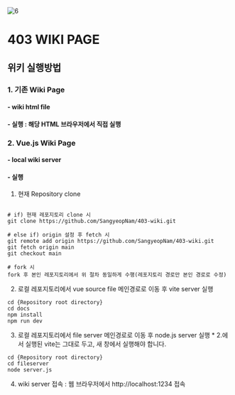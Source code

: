 ![6](https://github.com/SangyeopNam/403-wiki/assets/119817396/50765550-5910-4cad-8c5f-61870b008ea3)

# 403 WIKI PAGE

## 위키 실행방법

### 1. 기존 Wiki Page
#### - wiki html file
#### - 실행 : 해당 HTML 브라우저에서 직접 실행

### 2. Vue.js Wiki Page
#### - local wiki server
#### - 실행
1. 현재 Repository clone
``` git

# if) 현재 레포지토리 clone 시
git clone https://github.com/SangyeopNam/403-wiki.git

# else if) origin 설정 후 fetch 시
git remote add origin https://github.com/SangyeopNam/403-wiki.git
git fetch origin main
git checkout main

# fork 시
fork 후 본인 레포지토리에서 위 절차 동일하게 수행(레포지토리 경로만 본인 경로로 수정)
```
2. 로컬 레포지토리에서 vue source file 메인경로로 이동 후 vite server 실행
```
cd {Repository root directory}
cd docs
npm install
npm run dev
```
3. 로컬 레포지토리에서 file server 메인경로로 이동 후 node.js server 실행  * 2.에서 실행된 vite는 그대로 두고, 새 창에서 실행해야 합니다.
```
cd {Repository root directory}
cd fileserver
node server.js
```
4. wiki server 접속 : 웹 브라우저에서 http://localhost:1234 접속
